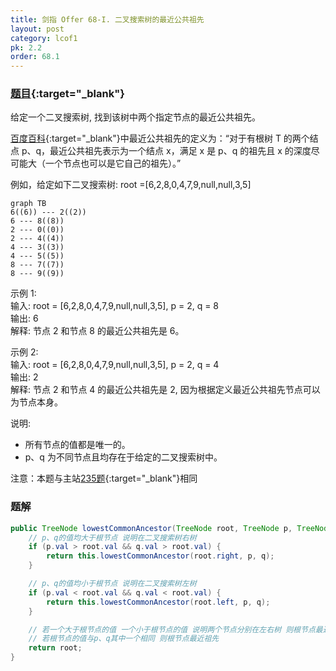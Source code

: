 ```yaml
---
title: 剑指 Offer 68-I. 二叉搜索树的最近公共祖先
layout: post
category: lcof1
pk: 2.2
order: 68.1
---
```


### [题目](https://leetcode-cn.com/problems/er-cha-sou-suo-shu-de-zui-jin-gong-gong-zu-xian-lcof/){:target="_blank"}

给定一个二叉搜索树, 找到该树中两个指定节点的最近公共祖先。

[百度百科](https://baike.baidu.com/item/%E6%9C%80%E8%BF%91%E5%85%AC%E5%85%B1%E7%A5%96%E5%85%88/8918834?fr=aladdin){:target="_blank"}中最近公共祖先的定义为：“对于有根树 T 的两个结点 p、q，最近公共祖先表示为一个结点 x，满足 x 是 p、q 的祖先且 x 的深度尽可能大（一个节点也可以是它自己的祖先）。”

例如，给定如下二叉搜索树: root =[6,2,8,0,4,7,9,null,null,3,5]

```mermaid
graph TB
6((6)) --- 2((2))
6 --- 8((8))
2 --- 0((0))
2 --- 4((4))
4 --- 3((3))
4 --- 5((5))
8 --- 7((7))
8 --- 9((9))
```

示例 1:  
输入: root = [6,2,8,0,4,7,9,null,null,3,5], p = 2, q = 8  
输出: 6  
解释: 节点 2 和节点 8 的最近公共祖先是 6。

示例 2:  
输入: root = [6,2,8,0,4,7,9,null,null,3,5], p = 2, q = 4  
输出: 2  
解释: 节点 2 和节点 4 的最近公共祖先是 2, 因为根据定义最近公共祖先节点可以为节点本身。

说明:  
- 所有节点的值都是唯一的。
- p、q 为不同节点且均存在于给定的二叉搜索树中。

注意：本题与主站[235题](https://leetcode-cn.com/problems/lowest-common-ancestor-of-a-binary-search-tree/){:target="_blank"}相同

### 题解

```java
public TreeNode lowestCommonAncestor(TreeNode root, TreeNode p, TreeNode q) {
    // p、q的值均大于根节点 说明在二叉搜索树右树
    if (p.val > root.val && q.val > root.val) {
        return this.lowestCommonAncestor(root.right, p, q);
    }

    // p、q的值均小于根节点 说明在二叉搜索树左树
    if (p.val < root.val && q.val < root.val) {
        return this.lowestCommonAncestor(root.left, p, q);
    }

    // 若一个大于根节点的值 一个小于根节点的值 说明两个节点分别在左右树 则根节点最近祖先
    // 若根节点的值与p、q其中一个相同 则根节点最近祖先
    return root;
}
```